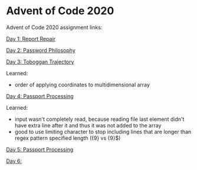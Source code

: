 # Advent of Code 2020

Advent of Code 2020 assignment links:

[Day 1: Report Repair](https://adventofcode.com/2020/day/1)

[Day 2: Password Philosophy](https://adventofcode.com/2020/day/2)

[Day 3: Toboggan Trajectory](https://adventofcode.com/2020/day/3)

Learned:
 - order of applying coordinates to multidimensional array

[Day 4: Passport Processing](https://adventofcode.com/2020/day/4)

Learned:
 - input wasn't completely read, because reading file last element didn't have extra line after it and thus it was not added to the array
 - good to use limiting character to stop including lines that are longer than regex pattern specified length ({9} vs {9}$)

[Day 5: Passport Processing](https://adventofcode.com/2020/day/5)

[Day 6: ](https://adventofcode.com/2020/day/6)
